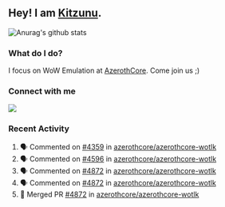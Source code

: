 ## Hey! I am [Kitzunu](https://Github.com/Kitzunu).

![Anurag's github stats](https://github-readme-stats.kitzunu.vercel.app/api?username=Kitzunu&show_icons=true)

### What do I do?

I focus on WoW Emulation at [AzerothCore](https://Github.com/AzerothCore). Come join us ;)

### Connect with me
[![](https://img.shields.io/badge/AzerothCore%20Discord-Connect%20with%20me!-green)](https://discord.com/invite/gkt4y2x)

### Recent Activity

<!--START_SECTION:activity-->
1. 🗣 Commented on [#4359](https://github.com/azerothcore/azerothcore-wotlk/issues/4359) in [azerothcore/azerothcore-wotlk](https://github.com/azerothcore/azerothcore-wotlk)
2. 🗣 Commented on [#4596](https://github.com/azerothcore/azerothcore-wotlk/issues/4596) in [azerothcore/azerothcore-wotlk](https://github.com/azerothcore/azerothcore-wotlk)
3. 🗣 Commented on [#4872](https://github.com/azerothcore/azerothcore-wotlk/issues/4872) in [azerothcore/azerothcore-wotlk](https://github.com/azerothcore/azerothcore-wotlk)
4. 🗣 Commented on [#4872](https://github.com/azerothcore/azerothcore-wotlk/issues/4872) in [azerothcore/azerothcore-wotlk](https://github.com/azerothcore/azerothcore-wotlk)
5. 🎉 Merged PR [#4872](https://github.com/azerothcore/azerothcore-wotlk/pull/4872) in [azerothcore/azerothcore-wotlk](https://github.com/azerothcore/azerothcore-wotlk)
<!--END_SECTION:activity-->
